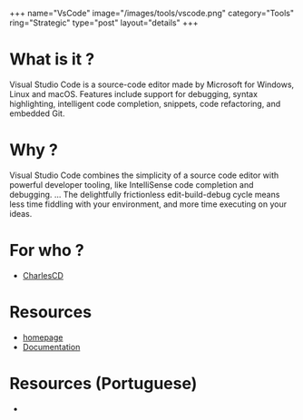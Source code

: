 +++
name="VsCode"
image="/images/tools/vscode.png"
category="Tools"
ring="Strategic"
type="post"
layout="details"
+++

# What is it ?

Visual Studio Code is a source-code editor made by Microsoft for Windows, Linux and macOS. Features include support for debugging, syntax highlighting, intelligent code completion, snippets, code refactoring, and embedded Git.

# Why ?

Visual Studio Code combines the simplicity of a source code editor with powerful developer tooling, like IntelliSense code completion and debugging. ... The delightfully frictionless edit-build-debug cycle means less time fiddling with your environment, and more time executing on your ideas.

# For who ?
* [CharlesCD](https://charlescd.io/)

# Resources
* [homepage](https://code.visualstudio.com/)
* [Documentation](https://code.visualstudio.com/docs)

# Resources (Portuguese)
* 
